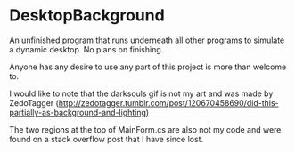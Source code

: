 # DesktopBackground
An unfinished program that runs underneath all other programs to simulate a dynamic desktop. No plans on finishing.

Anyone has any desire to use any part of this project is more than welcome to.

I would like to note that the darksouls gif is not my art and was made by ZedoTagger (http://zedotagger.tumblr.com/post/120670458690/did-this-partially-as-background-and-lighting)

The two regions at the top of MainForm.cs are also not my code and were found on a stack overflow post that I have since lost.
